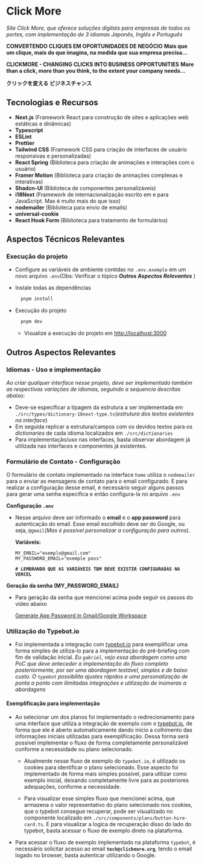 # Click More

_Site Click More, que oferece soluções digitais para empresas de todos os portes, com implementação de 3 idiomas Japonês, Inglês e Português_

**CONVERTENDO CLIQUES EM OPORTUNIDADES DE NEGÓCIO**
**Mais que um clique, mais do que imagina, na medida que sua empresa precisa...**

**CLICKMORE - CHANGING CLICKS INTO BUSINESS OPPORTUNITIES**
**More than a click, more than you think, to the extent your company needs...**

**クリックを変える ビジネスチャンス**

## Tecnologias e Recursos

- **Next.js** (Framework React para construção de sites e aplicações web estáticas e dinâmicas)
- **Typescript**
- **ESLint**
- **Prettier**
- **Tailwind CSS** (Framework CSS para criação de interfaces de usuário responsivas e personalizadas)
- **React Spring** (Biblioteca para criação de animações e interações com o usuário)
- **Framer Motion** (Biblioteca para criação de animações complexas e interativas)
- **Shadcn-UI** (Biblioteca de componentes personalizáveis)
- **i18Next** (Framework de internacionalização escrito em e para JavaScript. Mas é muito mais do que isso)
- **nodemailer** (Biblioteca para envio de emails)
- **universal-cookie**
- **React Hook Form** (Biblioteca para tratamento de formulários)

## Aspectos Técnicos Relevantes

### Execução do projeto

- Configure as variáveis de ambiente contidas no `.env.exemple` em um novo arquivo `.env`(Obs: Verificar o tópico _**Outros Aspectos Relevantes**_ )

- Instale todas as dependências
  ```bash
  	pnpm install
  ```
- Execução do projeto

  ```bash
  	pnpm dev
  ```

  - Visualize a execução do projeto em [http://localhost:3000](http://localhost:3000)

## Outros Aspectos Relevantes

### Idiomas - Uso e implementação

_Ao criar qualquer interface nesse projeto, deve ser implementado também as respectivas variações de idiomas, seguindo a sequencia descritas abaixo:_

- Deve-se especificar a tipagem da estrutura a ser implementada em `./src/types/dictionary-18next-type.ts`(_estrutura dos textos existentes na interface_)
- Em seguida replicar a estrutura/campos com os devidos textos para os _dictionaries_ de cada idioma localizados em `./src/dictionaries`
- Para implementação/uso nas interfaces, basta observar abordagem já utilizada nas interfaces e componentes já existentes.

### Formulário de Contato - Configuração

O formulário de contato implementado na interface `home` utiliza o `nodemailer` para o enviar as mensagens de contato para o email configurado. E para realizar a configuração desse email, é necessário seguir alguns passos para gerar uma senha especifica e então configura-la no arquivo `.env`

**Configuração `.env`**

- Nesse arquivo deve ser informado o **email** e o **app password** para autenticação do email. Esse email escolhido deve ser do Google, ou seja, `@gmail`(_Mas é possível personalizar a configuração para outros_).

  **Variáveis:**

  ```properties
  MY_EMAIL="exemplo@gmail.com"
  MY_PASSWORD_EMAIL="exemple pass"
  ```

  **`# LEMBRANDO QUE AS VARIÁVEIS TBM DEVE EXISTIR CONFIGURADAS NA VERCEL`**

**Geração da senha (MY_PASSWORD_EMAIL)**

- Para geração da senha que mencionei acima pode seguir os passos do video abaixo

  [Generate App Password in Gmail/Google Workspace](https://www.youtube.com/watch?v=lSURGX0JHbA)

### Utilização do Typebot.io

- Foi implementada a integração com [typebot.io](https://app.typebot.io/pt-BR) para exemplificar uma forma simples de utiliza-lo para a implementação do pré-briefing com fim de validação inicial. _Eu `gabriel`, vejo essa abordagem como uma PoC que deve anteceder a implementação do fluxo completo posteriormente, por ser uma abordagem testável, simples e de baixo custo. O `typebot` possibilita ajustes rápidos e uma personalização de ponta a ponto com ilimitadas integrações e utilização de inúmeras a abordagens_

#### Exemplificação para implementação

- Ao selecionar um dos planos foi implementado o redirecionamento para uma interface que utiliza a integração de exemplo com o [typebot.io](https://app.typebot.io/pt-BR), de forma que ele é aberto automaticamente dando inicio a colhimento das informações iniciais utilizadas para exemplificação.
  Dessa forma será possível implementar o fluxo de forma completamente personalizável conforme a necessidade ou plano selecionado.

  - Atualmente nesse fluxo de exemplo do `typebot.io`, é utilizado os cookies para identificar o plano selecionado. Esse aspecto foi implementado de forma mais simples possível, para utilizar como exemplo inicial, deixando completamente livre para as posteriores adequações, conforme a necessidade.

  - Para visualizar esse simples fluxo que mencionei acima, que armazena o valor representativo do plano selecionado nos cookies, que o typebot consegue recuperar, pode ser visualizado no componente localizado em `./src/components/plans/button-hire-card.ts`. E para visualizar a logica de recuperação disso do lado do typebot, basta acessar o fluxo de exemplo direto na plataforma.

- Para acessar o fluxo de exemplo implementado na plataforma `typebot`, é necessário solicitar acesso ao email **`tech@clickmore.org`**, tendo o email logado no browser, basta autenticar utilizando o Google.
